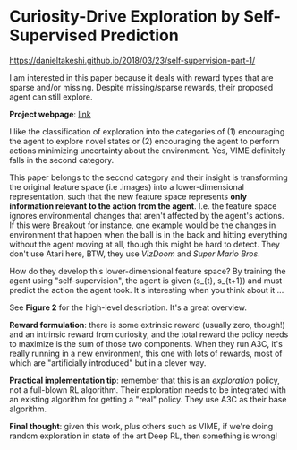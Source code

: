 # Curiosity-Drive Exploration by Self-Supervised Prediction

https://danieltakeshi.github.io/2018/03/23/self-supervision-part-1/

I am interested in this paper because it deals with reward types that are sparse
and/or missing. Despite missing/sparse rewards, their proposed agent can still
explore.

**Project webpage**: [link](https://pathak22.github.io/noreward-rl/)

I like the classification of exploration into the categories of (1) encouraging
the agent to explore novel states or (2) encouraging the agent to perform
actions minimizing uncertainty about the environment. Yes, VIME definitely falls
in the second category. 

This paper belongs to the second category and their insight is transforming the
original feature space (i.e .images) into a lower-dimensional representation,
such that the new feature space represents **only information relevant to the
action from the agent**. I.e. the feature space ignores environmental changes
that aren't affected by the agent's actions.  If this were Breakout for
instance, one example would be the changes in environment that happen when the
ball is in the back and hitting everything without the agent moving at all,
though this might be hard to detect. They don't use Atari here, BTW, they use
*VizDoom* and *Super Mario Bros*.

How do they develop this lower-dimensional feature space? By training the agent
using "self-supervision", the agent is given (s_{t}, s_{t+1}) and must predict
the action the agent took. It's interesting when you think about it ...

See **Figure 2** for the high-level description. It's a great overview.

**Reward formulation**: there is some extrinsic reward (usually zero, though!)
and an intrinsic reward from curiosity, and the total reward the policy needs to
maximize is the sum of those two components. When they run A3C, it's really
running in a new environment, this one with lots of rewards, most of which are
"artificially introduced" but in a clever way.

**Practical implementation tip**: remember that this is an *exploration* policy,
not a full-blown RL algorithm. Their exploration needs to be integrated with an
existing algorithm for getting a "real" policy. They use A3C as their base
algorithm.

**Final thought**: given this work, plus others such as VIME, if we're doing
random exploration in state of the art Deep RL, then something is wrong!
